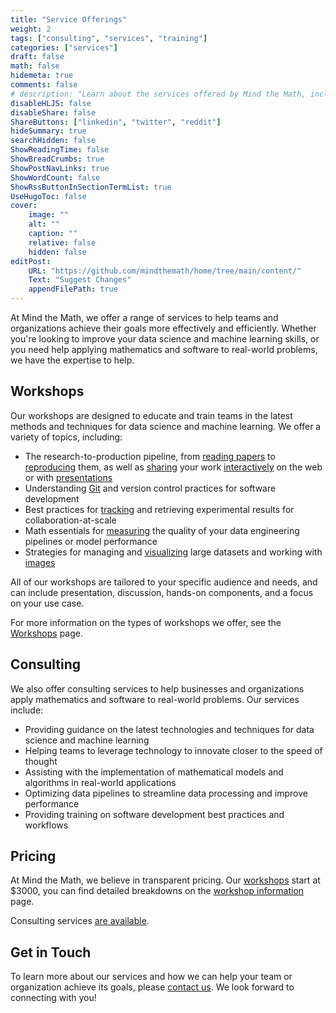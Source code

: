 ```yaml
---
title: "Service Offerings"
weight: 2
tags: ["consulting", "services", "training"]
categories: ["services"]
draft: false
math: false
hidemeta: true
comments: false
# description: "Learn about the services offered by Mind the Math, including talks and workshops on leveraging technology and training in data science and machine learning."
disableHLJS: false
disableShare: false
ShareButtons: ["linkedin", "twitter", "reddit"]
hideSummary: true
searchHidden: false
ShowReadingTime: false
ShowBreadCrumbs: true
ShowPostNavLinks: true
ShowWordCount: false
ShowRssButtonInSectionTermList: true
UseHugoToc: false
cover:
    image: ""
    alt: ""
    caption: ""
    relative: false
    hidden: false
editPost:
    URL: "https://github.com/mindthemath/home/tree/main/content/"
    Text: "Suggest Changes"
    appendFilePath: true
---
```


At Mind the Math, we offer a range of services to help teams and organizations achieve their goals more effectively and efficiently. 
Whether you're looking to improve your data science and machine learning skills, or you need help applying mathematics and software to real-world problems, we have the expertise to help.

## Workshops

Our workshops are designed to educate and train teams in the latest methods and techniques for data science and machine learning. 
We offer a variety of topics, including:

- The research-to-production pipeline, from [reading papers](/workshops/papers) to [reproducing](/workshops/reproducibility) them, as well as [sharing](/workshops/packaging) your work [interactively](/workshops/web-apps) on the web or with [presentations](/workshops/presentations)
- Understanding [Git](/workshops/git) and version control practices for software development
- Best practices for [tracking](/workshops/mlflow) and retrieving experimental results for collaboration-at-scale
- Math essentials for [measuring](/workshops/metrics) the quality of your data engineering pipelines or model performance
- Strategies for managing and [visualizing](/workshops/matplotlib) large datasets and working with [images](/workshops/images)

All of our workshops are tailored to your specific audience and needs, and can include presentation, discussion, hands-on components, and a focus on your use case. 

For more information on the types of workshops we offer, see the [Workshops](/workshops) page.

## Consulting

We also offer consulting services to help businesses and organizations apply mathematics and software to real-world problems. 
Our services include:

- Providing guidance on the latest technologies and techniques for data science and machine learning
- Helping teams to leverage technology to innovate closer to the speed of thought
- Assisting with the implementation of mathematical models and algorithms in real-world applications
- Optimizing data pipelines to streamline data processing and improve performance
- Providing training on software development best practices and workflows

## Pricing

At Mind the Math, we believe in transparent pricing. 
Our [workshops](/workshops/) start at $3000, you can find detailed breakdowns on the [workshop information](/workshops/info/) page.

Consulting services [are available](https://buy.stripe.com/8x2bJ0fr8bjHcql3lw87K01).


## Get in Touch

To learn more about our services and how we can help your team or organization achieve its goals, please [contact us](/contact). 
We look forward to connecting with you!
